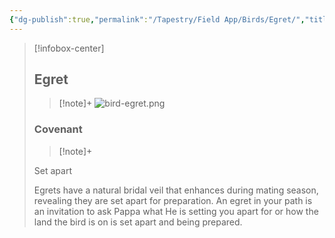 ```yaml
---
{"dg-publish":true,"permalink":"/Tapestry/Field App/Birds/Egret/","title":"Egret","tags":["covenants/animals/birds"],"dgHomeLink":true,"dgEnableSearch":true}
---
```


> [!infobox-center] 
> ## Egret
> > [!note]+
> ![bird-egret.png](/img/user/File%20Vault/Field%20App/birds/bird-egret.png)
> ### Covenant
>> [!note]+ 
>  <p class="note first">Set apart</p>
>  
><p class="note second">Egrets have a natural bridal veil that enhances during mating season, revealing they are set apart for preparation. An egret in your path is an invitation to ask Pappa what He is setting you apart for or how the land the bird is on is set apart and being prepared.</p>